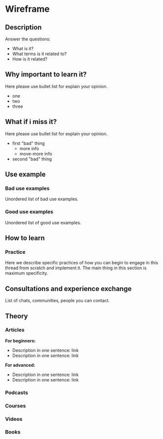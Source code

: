# Wireframe
## Description
Answer the questions:
- What is it?
- What terms is it related to?
- How is it related?

## Why important to learn it?
Here please use bullet list for explain your opinion.
- one
- two
- three

## What if i miss it?
Here please use bullet list for explain your opinion.
- first "bad" thing
  - more info
  - move-more info
- second "bad" thing

## Use example
### Bad use examples
Unordered list of bad use examples.
### Good use examples
Unordered list of good use examples.

## How to learn
### Practice
Here we describe specific practices of how you can begin to engage in this thread from scratch and implement it. The main thing in this section is maximum specificity.

## Consultations and experience exchange
List of chats, communities, people you can contact.

## Theory
### Articles
**For beginners:**
- Description in one sentence: link
- Description in one sentence: link

**For advanced:**
- Description in one sentence: link
- Description in one sentence: link
  
### Podcasts

### Courses

### Videos

### Books
